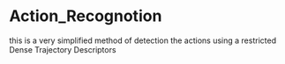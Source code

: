 Action_Recognotion
==================

this is a very simplified method of detection the actions using a restricted Dense Trajectory Descriptors
